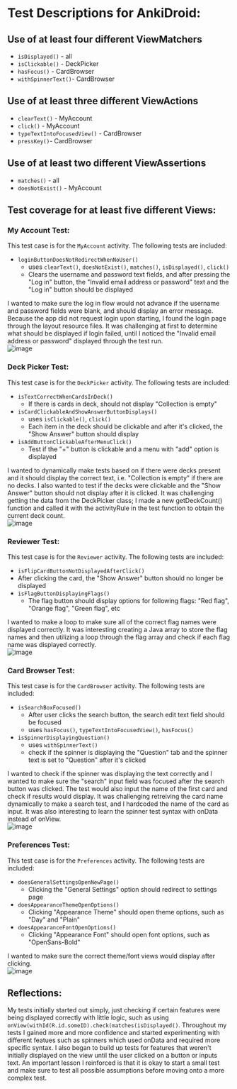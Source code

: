 
# Test Descriptions for AnkiDroid: 

## Use of at least four different ViewMatchers
  - `isDisplayed()` - all 
  - `isClickable()` - DeckPicker
  - `hasFocus()` - CardBrowser
  - `withSpinnerText()`- CardBrowser
## Use of at least three different ViewActions
  - `clearText()` - MyAccount 
  - `click()` - MyAccount
  - `typeTextIntoFocusedView()` - CardBrowser
  - `pressKey()`- CardBrowser
## Use of at least two different ViewAssertions
  - `matches()` - all 
  - `doesNotExist()` - MyAccount
## Test coverage for at least five different Views: 

### My Account Test:
This test case is for the `MyAccount` activity. The following tests are included: 
  - `loginButtonDoesNotRedirectWhenNoUser()`
    - uses `clearText()`, `doesNotExist()`, `matches()`, `isDisplayed()`, `click()`
    - Clears the username and password text fields, and after pressing the "Log in" button, the "Invalid email address or password" text and the "Log in" button should be displayed <br /> 
    
I wanted to make sure the log in flow would not advance if the username and password fields were blank, and should display an error message. Because the app did not request login upon starting, I found the login page through the layout resource files. It was challenging at first to determine what should be displayed if login failed, until I noticed the "Invalid email address or password" displayed through the test run. <br />
![image](https://user-images.githubusercontent.com/33078129/111573555-fe22b200-8767-11eb-9db6-df3788b7382f.png)

### Deck Picker Test: 
This test case is for the `DeckPicker` activity. The following tests are included: 
  - `isTextCorrectWhenCardsInDeck()`
    - If there is cards in deck, should not display "Collection is empty"
  - `isCardClickableAndShowAnswerButtonDisplays()`
    - uses `isClickable()`, `click()`
    - Each item in the deck should be clickable and after it's clicked, the "Show Answer" button should display 
  - `isAddButtonClickableAfterMenuClick()`
    - Test if the "+" button is clickable and a menu with "add" option is displayed <br />
 
I wanted to dynamically make tests based on if there were decks present and it should display the correct text, i.e. "Collection is empty" if there are no decks. I also wanted to test if the decks were clickable and the "Show Answer" button should not display after it is clicked. It was challenging getting the data from the DeckPicker class; I made a new getDeckCount() function and called it with the activityRule in the test function to obtain the current deck count. <br />
![image](https://user-images.githubusercontent.com/33078129/111573636-23172500-8768-11eb-9d4d-23a608fe1884.png)

### Reviewer Test: 
This test case is for the `Reviewer` activity. The following tests are included: 
  - `isFlipCardButtonNotDisplayedAfterClick()`
   - After clicking the card, the "Show Answer" button should no longer be displayed 
  - `isFlagButtonDisplayingFlags()`
    - The flag button should display options for following flags: "Red flag", "Orange flag", "Green flag", etc <br />
    
I wanted to make a loop to make sure all of the correct flag names were displayed correctly. It was interesting creating a Java array to store the flag names and then utilizing a loop through the flag array and check if each flag name was displayed correctly. <br />
![image](https://user-images.githubusercontent.com/33078129/111573865-9456d800-8768-11eb-8873-8c09614bfa4e.png)

### Card Browser Test: 
This test case is for the `CardBrowser` activity. The following tests are included: 
  - `isSearchBoxFocused()`
    - After user clicks the search button, the search edit text field should be focused 
    - uses `hasFocus()`, `typeTextIntoFocusedView()`, `hasFocus()`
  - `isSpinnerDisplayingQuestion()`
    - uses `withSpinnerText()`
    - check if the spinner is displaying the "Question" tab and the spinner text is set to "Question" after it's clicked <br /> 
    
I wanted to check if the spinner was displaying the text correctly and I wanted to make sure the "search" input field was focused after the search button was clicked. The test would also input the name of the first card and check if results would display. It was challenging retreiving the card name dynamically to make a search test, and I hardcoded the name of the card as input. It was also interesting to learn the spinner test syntax with onData instead of onView. <br /> 
![image](https://user-images.githubusercontent.com/33078129/111573661-2e6a5080-8768-11eb-9719-09b20166c3e9.png)
 
### Preferences Test:
This test case is for the `Preferences` activity. The following tests are included: 
  - `doesGeneralSettingsOpenNewPage()`
    - Clicking the "General Settings" option should redirect to settings page 
  - `doesAppearanceThemeOpenOptions()`
    - Clicking "Appearance Theme" should open theme options, such as "Day" and "Plain"
  - `doesAppearanceFontOpenOptions()`
     - Clicking "Appearance Font" should open font options, such as "OpenSans-Bold" <br />
     
I wanted to make sure the correct theme/font views would display after clicking.  <br /> 
![image](https://user-images.githubusercontent.com/33078129/111573682-388c4f00-8768-11eb-9448-53fadfe9c2cf.png)

## Reflections:
My tests initially started out simply, just checking if certain features were being displayed correctly with little logic, such as using `onView(withId(R.id.someID).check(matches(isDisplayed()`. Throughout my tests I gained more and more confidence and started experimenting with different featues such as spinners which used onData and required more specific syntax. I also began to build up tests for features that weren't initially displayed on the view until the user clicked on a button or inputs text. An important lesson I reinforced is that it is okay to start a small test and make sure to test all possible assumptions before moving onto a more complex test. 

